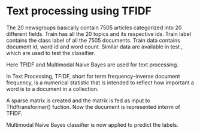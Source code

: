 # Text processing using TFIDF

The 20 newsgroups basically contain 7505 articles categorized into 20 different fields. Train has all the 20 topics and its respective ids. Train label contains the class label of all the 7505 documents. Train data contains document id, word id and word count. Similar data are available in test , which are used to test the classifier.

Here TFIDF and Multimodal Naive Bayes are used for text processing.

In Text Processing, TFIDF, short for term frequency–inverse document frequency, is a numerical statistic that is intended to reflect how important a word is to a document in a collection.

A sparse matrix is created and the matrix is fed as input to Tfidftransformer() fuction. Now the document is represented interm of TFIDF.

Multimodal Naive Bayes classifier is now applied to predict the labels.

